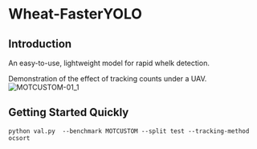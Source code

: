 # Wheat-FasterYOLO
## Introduction
An easy-to-use, lightweight model for rapid whelk detection.

Demonstration of the effect of tracking counts under a UAV.
![MOTCUSTOM-01_1](https://github.com/969149731/Wheat-FasterYOLO/assets/84119169/0a14cb3b-9aba-40b1-9f6e-3a3985e0ec53)


## Getting Started Quickly
```
python val.py  --benchmark MOTCUSTOM --split test --tracking-method ocsort
```
